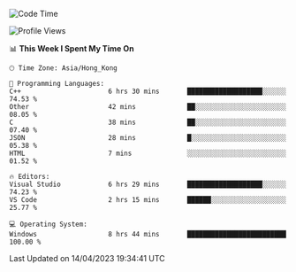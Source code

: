 <!--START_SECTION:waka-->
![Code Time](http://img.shields.io/badge/Code%20Time-50%20hrs%2037%20mins-blue)

![Profile Views](http://img.shields.io/badge/Profile%20Views-1-blue)

📊 **This Week I Spent My Time On** 

```text
🕑︎ Time Zone: Asia/Hong_Kong

💬 Programming Languages: 
C++                      6 hrs 30 mins       ███████████████████░░░░░░   74.53 % 
Other                    42 mins             ██░░░░░░░░░░░░░░░░░░░░░░░   08.05 % 
C                        38 mins             ██░░░░░░░░░░░░░░░░░░░░░░░   07.40 % 
JSON                     28 mins             █░░░░░░░░░░░░░░░░░░░░░░░░   05.38 % 
HTML                     7 mins              ░░░░░░░░░░░░░░░░░░░░░░░░░   01.52 % 

🔥 Editors: 
Visual Studio            6 hrs 29 mins       ███████████████████░░░░░░   74.23 % 
VS Code                  2 hrs 15 mins       ██████░░░░░░░░░░░░░░░░░░░   25.77 % 

💻 Operating System: 
Windows                  8 hrs 44 mins       █████████████████████████   100.00 % 
```


 Last Updated on 14/04/2023 19:34:41 UTC
<!--END_SECTION:waka-->
